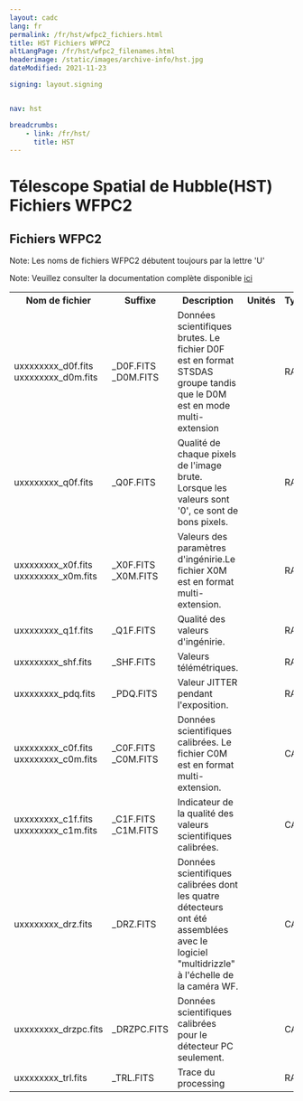 ```yaml
---
layout: cadc
lang: fr
permalink: /fr/hst/wfpc2_fichiers.html
title: HST Fichiers WFPC2
altLangPage: /fr/hst/wfpc2_filenames.html
headerimage: /static/images/archive-info/hst.jpg
dateModified: 2021-11-23

signing: layout.signing


nav: hst

breadcrumbs:
    - link: /fr/hst/
      title: HST
---
```


<div class="span-6">
 <h1 id="wb-cont" class="wb-invisible">Télescope Spatial de Hubble(HST) Fichiers WFPC2</h1>
 <h2 class="align-center">Fichiers WFPC2</h2>
              
<p class="color-attention">Note: Les noms de fichiers WFPC2 débutent toujours par la lettre 'U'</p>
<p class="color-attention">Note: Veuillez consulter la documentation complète disponible <a rel="external" href="http://documents.stsci.edu/hst/wfpc2/documents/handbooks/cycle17/wfpc2_cover.html" class="ui-link">ici</a></p>

<table class="table">
   <tbody><tr>
   <th id="a">Nom de fichier</th>
   <th id="b">Suffixe</th>
   <th id="c">Description</th>
   <th id="d">Unités</th>
   <th id="e">Type</th>
   <th id="e">Exemple</th>
   </tr>

   <tr>
   <td headers="a">uxxxxxxxx_d0f.fits<br>uxxxxxxxx_d0m.fits</td>
   <td headers="b">_D0F.FITS<br>_D0M.FITS</td>
   <td headers="c">Données scientifiques brutes. Le fichier D0F est en format STSDAS groupe tandis que le D0M est en mode multi-extension</td>
   <td headers="d"></td>
   <td headers="e">RAW</td>
   <td headers="f"><a href="/data/pub/HST/product/u4vc0101r_d0f.fits" class="ui-link">u4vc0101r_d0f.fits</a></td>
   </tr>

   <tr>
   <td headers="a">uxxxxxxxx_q0f.fits</td>
   <td headers="b">_Q0F.FITS</td>
   <td headers="c">Qualité de chaque pixels de l'image brute. Lorsque les valeurs sont '0', ce sont de bons pixels.</td>
   <td headers="d"></td>
   <td headers="e">RAW</td>
   <td headers="f"><a href="/data/pub/HST/product/u4vc0101r_q0f.fits" class="ui-link">u4vc0101r_q0f.fits</a></td>
   </tr>

   <tr>
   <td headers="a">uxxxxxxxx_x0f.fits<br>uxxxxxxxx_x0m.fits</td>
   <td headers="b">_X0F.FITS<br>_X0M.FITS</td>
   <td headers="c">Valeurs des paramètres d'ingénirie.Le fichier X0M est en format multi-extension.</td>
   <td headers="d"></td>
   <td headers="e">RAW</td>
   <td headers="f"><a href="/data/pub/HST/product/u4vc0101r_x0f.fits" class="ui-link">u4vc0101r_x0f.fits</a></td>
   </tr>

   <tr>
   <td headers="a">uxxxxxxxx_q1f.fits</td>
   <td headers="b">_Q1F.FITS</td>
   <td headers="c">Qualité des valeurs d'ingénirie.</td>
   <td headers="d"></td>
   <td headers="e">RAW</td>
   <td headers="f"><a href="/data/pub/HST/product/u4vc0101r_q1f.fits" class="ui-link">u4vc0101r_q1f.fits</a></td>
   </tr>

   <tr>
   <td headers="a">uxxxxxxxx_shf.fits</td>
   <td headers="b">_SHF.FITS</td>
   <td headers="c">Valeurs télémétriques.</td>
   <td headers="d"></td>
   <td headers="e">RAW</td>
   <td headers="f"><a href="/data/pub/HST/product/u4vc0101r_shf.fits" class="ui-link">u4vc0101r_shf.fits</a></td>
   </tr>

   <tr>
   <td headers="a">uxxxxxxxx_pdq.fits</td>
   <td headers="b">_PDQ.FITS</td>
   <td headers="c">Valeur JITTER pendant l'exposition.</td>
   <td headers="d"></td>
   <td headers="e">RAW</td>
   <td headers="f"><a href="/data/pub/HST/product/u4vc0101r_pdq.fits" class="ui-link">u4vc0101r_pdq.fits</a></td>
   </tr>

   <tr>
   <td headers="a">uxxxxxxxx_c0f.fits<br>uxxxxxxxx_c0m.fits</td>
   <td headers="b">_C0F.FITS<br>_C0M.FITS</td>
   <td headers="c">Données scientifiques calibrées. Le fichier C0M est en format multi-extension.</td>
   <td headers="d"></td>
   <td headers="e">CAL</td>
   <td headers="f"><a href="/data/pub/HST/product/u4vc0101r_c0f.fits" class="ui-link">u4vc0101r_c0f.fits</a></td>
   </tr>

   <tr>
   <td headers="a">uxxxxxxxx_c1f.fits<br>uxxxxxxxx_c1m.fits</td>
   <td headers="b">_C1F.FITS<br>_C1M.FITS</td>
   <td headers="c">Indicateur de la qualité des valeurs scientifiques calibrées.</td>
   <td headers="d"></td>
   <td headers="e">CAL</td>
   <td headers="f"><a href="/data/pub/HST/product/u4vc0101r_c1f.fits" class="ui-link">u4vc0101r_c1f.fits</a></td>
   </tr>

   <tr>
   <td headers="a">uxxxxxxxx_drz.fits</td>
   <td headers="b">_DRZ.FITS</td>
   <td headers="c">Données scientifiques calibrées dont les quatre détecteurs ont été assemblées avec le logiciel "multidrizzle" à l'échelle de la caméra WF.</td>
   <td headers="d"><br></td>
   <td headers="e">CAL</td>
   <td headers="f"><a href="/data/pub/HST/product/u4vc0101r_drz.fits" class="ui-link">u4vc0101r_drz.fits</a> </td>
   </tr>

   <tr>
   <td headers="a">uxxxxxxxx_drzpc.fits</td>
   <td headers="b">_DRZPC.FITS</td>
   <td headers="c">Données scientifiques calibrées pour le détecteur PC seulement.</td>
   <td headers="d"></td>
   <td headers="e">CAL</td>
   <td headers="f"><a href="/data/pub/HST/product/u4vc0101r_drzpc.fits" class="ui-link">u4vc0101r_drzpc.fits</a></td>
   </tr>

   <tr>
   <td headers="a">uxxxxxxxx_trl.fits</td>
   <td headers="b">_TRL.FITS</td>
   <td headers="c">Trace du processing</td>
   <td headers="d"></td>
   <td headers="e">RAW</td>
   <td headers="f"><a href="/data/pub/HST/product/u4vc0101r_trl.fits" class="ui-link">u4vc0101r_trl.fits</a></td>
   </tr>


</tbody></table>



</div>